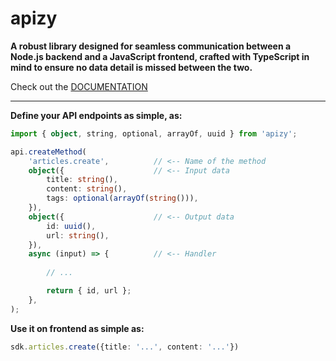 # apizy

**A robust library designed for seamless communication between a Node.js backend and a JavaScript frontend, crafted with TypeScript in mind to ensure no data detail is missed between the two.**

Check out the [DOCUMENTATION](https://smbwain.github.io/apizy/)

---

**Define your API endpoints as simple, as:**

```ts
import { object, string, optional, arrayOf, uuid } from 'apizy';

api.createMethod(
    'articles.create',          // <-- Name of the method
    object({                    // <-- Input data      
        title: string(),
        content: string(),
        tags: optional(arrayOf(string())),
    }),
    object({                    // <-- Output data
        id: uuid(),
        url: string(),
    }),
    async (input) => {          // <-- Handler
        
        // ...

        return { id, url };
    },
);
```

**Use it on frontend as simple as:**

```ts
sdk.articles.create({title: '...', content: '...'})
```
